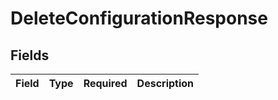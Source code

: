 # DeleteConfigurationResponse


## Fields

| Field       | Type        | Required    | Description |
| ----------- | ----------- | ----------- | ----------- |